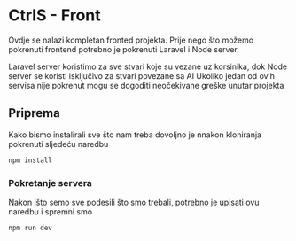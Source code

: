 # CtrlS - Front

Ovdje se nalazi kompletan fronted projekta. 
Prije nego što možemo pokrenuti frontend potrebno je pokrenuti Laravel i Node server.

Laravel server koristimo za sve stvari koje su vezane uz korsinika, dok Node server se koristi isključivo za stvari povezane sa AI
Ukoliko jedan od ovih servisa nije pokrenut mogu se dogoditi neočekivane greške unutar projekta

## Priprema

Kako bismo instalirali sve što nam treba dovoljno je nnakon kloniranja pokrenuti sljedeću naredbu


```sh
npm install
```

### Pokretanje servera

Nakon lšto semo sve podesili što smo trebali, potrebno je upisati ovu naredbu i spremni smo

```sh
npm run dev
```
